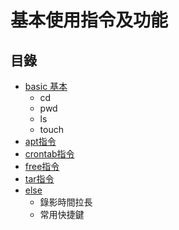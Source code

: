 # 基本使用指令及功能

## 目錄
- [basic 基本](https://github.com/samchentw/linux-note/blob/master/basic/basic.md)
    - cd
    - pwd
    - ls
    - touch
- [apt指令](https://github.com/samchentw/linux-note/blob/master/basic/apt.md)
- [crontab指令](https://github.com/samchentw/linux-note/blob/master/basic/crontab.md)
- [free指令](https://github.com/samchentw/linux-note/blob/master/basic/free.md)
- [tar指令](https://github.com/samchentw/linux-note/blob/master/basic/tar.md)
- [else](https://github.com/samchentw/linux-note/blob/master/basic/else.md)
    - 錄影時間拉長
    - 常用快捷鍵



